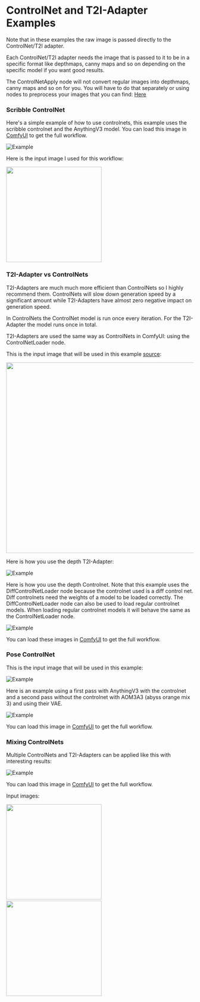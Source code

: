 # ControlNet and T2I-Adapter Examples

Note that in these examples the raw image is passed directly to the ControlNet/T2I adapter.

Each ControlNet/T2I adapter needs the image that is passed to it to be in a specific format like depthmaps, canny maps and so on depending on the specific model if you want good results.

The ControlNetApply node will not convert regular images into depthmaps, canny maps and so on for you. You will have to do that separately or using nodes to preprocess your images that you can find: [Here](https://github.com/Fannovel16/comfy_controlnet_preprocessors)


### Scribble ControlNet

Here's a simple example of how to use controlnets, this example uses the scribble controlnet and the AnythingV3 model. You can load this image in [ComfyUI](https://github.com/comfyanonymous/ComfyUI) to get the full workflow.


![Example](controlnet_example.png)

Here is the input image I used for this workflow:

<img src="input_scribble_example.png" width="256" />

### T2I-Adapter vs ControlNets

T2I-Adapters are much much more efficient than ControlNets so I highly recommend them. ControlNets will slow down generation speed by a significant amount while T2I-Adapters have almost zero negative impact on generation speed.

In ControlNets the ControlNet model is run once every iteration. For the T2I-Adapter the model runs once in total.

T2I-Adapters are used the same way as ControlNets in ComfyUI: using the ControlNetLoader node.

This is the input image that will be used in this example [source](https://commons.wikimedia.org/wiki/File:Stereogram_Tut_Shark_Depthmap.png):

<img src="shark_depthmap.png" width="512" />

Here is how you use the depth T2I-Adapter:

![Example](depth_t2i_adapter.png)

Here is how you use the depth Controlnet. Note that this example uses the DiffControlNetLoader node because the controlnet used is a diff control net. Diff controlnets need the weights of a model to be loaded correctly. The DiffControlNetLoader node can also be used to load regular controlnet models. When loading regular controlnet models it will behave the same as the ControlNetLoader node.

![Example](depth_controlnet.png)

You can load these images in [ComfyUI](https://github.com/comfyanonymous/ComfyUI) to get the full workflow.

### Pose ControlNet

This is the input image that will be used in this example:

![Example](pose_worship.png)


Here is an example using a first pass with AnythingV3 with the controlnet and a second pass without the controlnet with AOM3A3 (abyss orange mix 3) and using their VAE.

![Example](2_pass_pose_worship.png)

You can load this image in [ComfyUI](https://github.com/comfyanonymous/ComfyUI) to get the full workflow.


### Mixing ControlNets

Multiple ControlNets and T2I-Adapters can be applied like this with interesting results:

![Example](mixing_controlnets.png)

You can load this image in [ComfyUI](https://github.com/comfyanonymous/ComfyUI) to get the full workflow.

Input images:

<img src="pose_present.png" width="256" /><span>&nbsp;&nbsp;&nbsp;&nbsp;&nbsp;&nbsp;&nbsp;&nbsp;</span><img src="house_scribble.png" width="256" />

